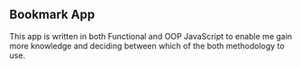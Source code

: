 ## Bookmark App

This app is written in both Functional and OOP JavaScript to enable me gain more knowledge and deciding between which of the both methodology to use.
